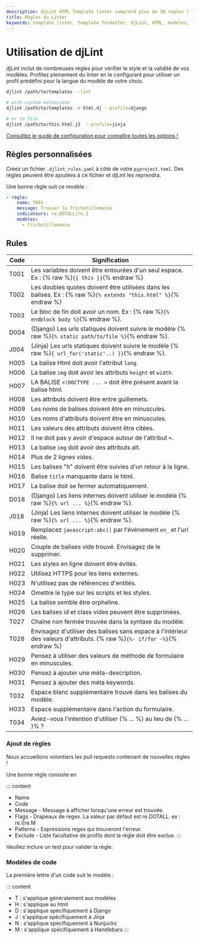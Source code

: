 ```yaml
---
description: djLint HTML Template linter comprend plus de 30 règles ! Trouvez les définitions ici. Vous pouvez facilement l'étendre en incluant des règles personnalisées !
title: Règles du Linter
keywords: template linter, template formatter, djLint, HTML, modèles, formatter, linter, règles
---
```


# Utilisation de djLint

djLint inclut de nombreuses règles pour vérifier le style et la validité de vos modèles. Profitez pleinement du linter en le configurant pour utiliser un profil prédéfini pour la langue du modèle de votre choix.

```bash
djlint /path/to/templates --lint

# with custom extensions
djlint /path/to/templates -e html.dj --profile=django

# or to file
djlint /path/to/this.html.j2  --profile=jinja
```

<div class="box notification is-info is-light">
    <span class="icon is-large"><i class="fas fa-2x fa-circle-arrow-right"></i></span><div class="my-auto ml-3 is-inline-block"><a href="/fr/docs/configuration/">Consultez le guide de configuration pour connaître toutes les options !</a></div>
</div>

## Règles personnalisées

Créez un fichier `.djlint_rules.yaml` à côté de votre `pyproject.toml`. Des règles peuvent être ajoutées à ce fichier et djLint les reprendra.

Une bonne règle suit ce modèle :

```yaml
- règle:
    name: T001
    message: Trouver la Trichotillomanie
    indicateurs: re.DOTALL|re.I
    modèles:
      - Trichotillomanie
```

## Rules

| Code | Signification                                                                                                             |
| ---- | ------------------------------------------------------------------------------------------------------------------------- |
| T001 | Les variables doivent être entourées d'un seul espace. Ex : {% raw %}`{{ this }}`{% endraw %}                             |
| T002 | Les doubles quotes doivent être utilisées dans les balises. Ex : {% raw %}`{% extends "this.html" %}`{% endraw %}         |
| T003 | Le bloc de fin doit avoir un nom. Ex : {% raw %}`{% endblock body %}`{% endraw %}.                                        |
| D004 | (Django) Les urls statiques doivent suivre le modèle {% raw %}`{% static path/to/file %}`{% endraw %}.                    |
| J004 | (Jinja) Les urls statiques doivent suivre le modèle {% raw %}`{ url_for('static'..) }}`{% endraw %}.                      |
| H005 | La balise Html doit avoir l'attribut `lang`.                                                                              |
| H006 | La balise `img` doit avoir les attributs `height` et `width`.                                                             |
| H007 | LA BALISE `<!DOCTYPE ... >` doit être présent avant la balise html.                                                       |
| H008 | Les attributs doivent être entre guillemets.                                                                              |
| H009 | Les noms de balises doivent être en minuscules.                                                                           |
| H010 | Les noms d'attributs doivent être en minuscules.                                                                          |
| H011 | Les valeurs des attributs doivent être citées.                                                                            |
| H012 | Il ne doit pas y avoir d'espace autour de l'attribut `=`.                                                                 |
| H013 | La balise `img` doit avoir des attributs alt.                                                                             |
| H014 | Plus de 2 lignes vides.                                                                                                   |
| H015 | Les balises "h" doivent être suivies d'un retour à la ligne.                                                              |
| H016 | Balise `title` manquante dans le html.                                                                                    |
| H017 | La balise doit se fermer automatiquement.                                                                                 |
| D018 | (Django) Les liens internes doivent utiliser le modèle {% raw %}`{% url ... %}`{% endraw %}.                              |
| J018 | (Jinja) Les liens internes doivent utiliser le modèle {% raw %}`{% url ... %}`{% endraw %}.                               |
| H019 | Remplacez `javascript:abc()` par l'événement `on_` et l'url réelle.                                                       |
| H020 | Couple de balises vide trouvé. Envisagez de le supprimer.                                                                 |
| H021 | Les styles en ligne doivent être évités.                                                                                  |
| H022 | Utilisez HTTPS pour les liens externes.                                                                                   |
| H023 | N'utilisez pas de références d'entités.                                                                                   |
| H024 | Omettre le type sur les scripts et les styles.                                                                            |
| H025 | La balise semble être orpheline.                                                                                          |
| H026 | Les balises id et class vides peuvent être supprimées.                                                                    |
| T027 | Chaîne non fermée trouvée dans la syntaxe du modèle.                                                                      |
| T028 | Envisagez d'utiliser des balises sans espace à l'intérieur des valeurs d'attributs. {% raw %}`{%- if/for -%}`{% endraw %} |
| H029 | Pensez à utiliser des valeurs de méthode de formulaire en minuscules.                                                     |
| H030 | Pensez à ajouter une méta-description.                                                                                    |
| H031 | Pensez à ajouter des méta keywords.                                                                                       |
| T032 | Espace blanc supplémentaire trouvé dans les balises du modèle.                                                            |
| H033 | Espace supplémentaire dans l'action du formulaire.                                                                        |
| T034 | Aviez-vous l'intention d'utiliser {% ... %} au lieu de {% ... }% ?                                                        |

### Ajout de règles

Nous accueillons volontiers les pull requests contenant de nouvelles règles !

Une bonne règle consiste en

::: content

- Name
- Code
- Message - Message à afficher lorsqu'une erreur est trouvée.
- Flags - Drapeaux de regex. La valeur par défaut est re.DOTALL. ex : re.I|re.M
- Patterns - Expressions regex qui trouveront l'erreur.
- Exclude - Liste facultative de profils dont la règle doit être exclue.
  :::

Veuillez inclure un test pour valider la règle.

### Modèles de code

La première lettre d'un code suit le modèle :

::: content

- T : s'applique généralement aux modèles
- H : s'applique au html
- D : s'applique spécifiquement à Django
- J : s'applique spécifiquement à Jinja
- N : s'applique spécifiquement à Nunjucks
- M : s'applique spécifiquement à Handlebars
  :::
